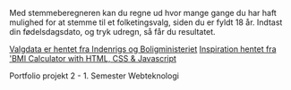 Med stemmeberegneren kan du regne ud hvor mange gange du har haft mulighed for at stemme til et folketingsvalg, siden du er fyldt 18 år. Indtast din fødelsdagsdato, og tryk udregn, så får du resultatet.

[Valgdata er hentet fra Indenrigs og Boligministeriet](https://valg.im.dk/valg/folketingsvalg/oversigt-over-valgdage-siden-1848)
[Inspiration hentet fra 'BMI Calculator with HTML, CSS & Javascript](https://www.youtube.com/watch?v=CGftYT6KcrM)

Portfolio projekt 2 - 1. Semester Webteknologi

